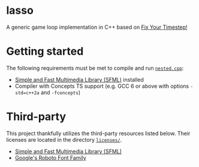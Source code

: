 # lasso
A generic game loop implementation in C++ based on [Fix Your Timestep!](https://gafferongames.com/post/fix_your_timestep/)

# Getting started

The following requirements must be met to compile and run [`nested.cpp`](example/nested.cpp):

- [Simple and Fast Multimedia Library (SFML)](https://github.com/SFML/SFML) installed
- Compiler with Concepts TS support (e.g. GCC 6 or above with options `-std=c++2a` and `-fconcepts`)  

# Third-party

This project thankfully utilizes the third-party resources listed below.
Their licenses are located in the directory [`licenses/`](licenses/).

- [Simple and Fast Multimedia Library (SFML)](https://github.com/SFML/SFML)
- [Google's Roboto Font Family](https://github.com/google/roboto/)